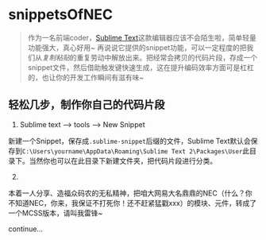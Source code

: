 snippetsOfNEC
=============

> 作为一名前端coder，[Sublime Text](http://www.sublimetext.com/)这款编辑器应该不会陌生啦，简单轻量功能强大，真心好用~ 再说说它提供的snippet功能，可以一定程度的把我们从*复制粘贴*的重复劳动中解放出来。把经常会拷贝的代码片段，存成一个snippet文件，然后借助触发键快速生成，这在提升编码效率方面可是杠杠的，也让你的开发工作瞬间有滋有味~

##  轻松几步，制作你自己的代码片段  ##

1. Sublime text ——> tools ——> New Snippet

新建一个Snippet，保存成`.sublime-snippet`后缀的文件，Sublime Text默认会保存到`C:\Users\yourname\AppData\Roaming\Sublime Text 2\Packages\User`此目录下。当然你也可以在此目录下新建文件夹，把代码片段进行分类。

2. 



本着一人分享、造福众码农的无私精神，把咱大网易大名鼎鼎的NEC（什么？你不知道NEC，你来，我保证不打死你！还不赶紧猛戳xxx）的模块、元件，转成了一个MCSS版本，请叫我雷锋~

continue...